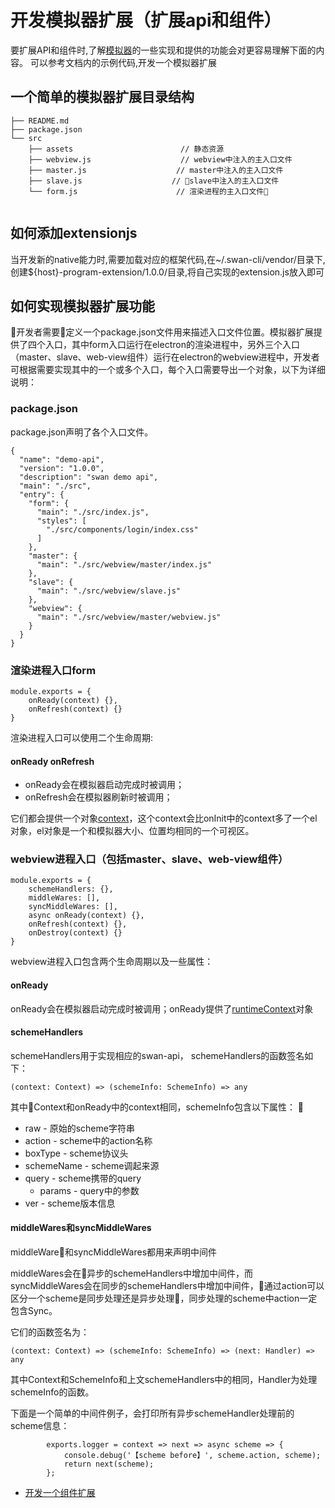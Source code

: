 # 开发模拟器扩展（扩展api和组件）

要扩展API和组件时,了解[模拟器](模拟器.md)的一些实现和提供的功能会对更容易理解下面的内容。
可以参考文档内的示例代码,开发一个模拟器扩展



## 一个简单的模拟器扩展目录结构

```
├── README.md
├── package.json
└── src 
    ├── assets                        // 静态资源
    ├── webview.js                    // webview中注入的主入口文件
    ├── master.js                    // master中注入的主入口文件
    ├── slave.js                    // slave中注入的主入口文件
    └── form.js                      // 渲染进程的主入口文件
    
```



## 如何添加extensionjs
当开发新的native能力时,需要加载对应的框架代码,在~/.swan-cli/vendor/目录下,创建${host}-program-extension/1.0.0/目录,将自己实现的extension.js放入即可

## 如何实现模拟器扩展功能

开发者需要定义一个package.json文件用来描述入口文件位置。模拟器扩展提供了四个入口，其中form入口运行在electron的渲染进程中，另外三个入口（master、slave、web-view组件）运行在electron的webview进程中，开发者可根据需要实现其中的一个或多个入口，每个入口需要导出一个对象，以下为详细说明：

### package.json
package.json声明了各个入口文件。

    {
      "name": "demo-api",
      "version": "1.0.0",
      "description": "swan demo api",
      "main": "./src",
      "entry": {
        "form": {
          "main": "./src/index.js",
          "styles": [
            "./src/components/login/index.css"
          ]
        },
        "master": {
          "main": "./src/webview/master/index.js"
        },
        "slave": {
          "main": "./src/webview/slave.js"
        },
        "webview": {
          "main": "./src/webview/master/webview.js"
        }
      }
    }



### 渲染进程入口form
```
module.exports = {
    onReady(context) {},
    onRefresh(context) {}
}
```
渲染进程入口可以使用二个生命周期:

#### onReady onRefresh
- onReady会在模拟器启动完成时被调用；
- onRefresh会在模拟器刷新时被调用；

它们都会提供一个对象[context](api/form-runtime-context.md)，这个context会比onInit中的context多了一个el对象，el对象是一个和模拟器大小、位置均相同的一个可视区。


### webview进程入口（包括master、slave、web-view组件）
```
module.exports = {
    schemeHandlers: {},
    middleWares: [],
    syncMiddleWares: [],
    async onReady(context) {},
    onRefresh(context) {},
    onDestroy(context) {}
}
```
webview进程入口包含两个生命周期以及一些属性：

#### onReady
onReady会在模拟器启动完成时被调用；onReady提供了[runtimeContext](api/webview-runtime-context.md)对象

#### schemeHandlers
schemeHandlers用于实现相应的swan-api，
schemeHandlers的函数签名如下：

`(context: Context) => (schemeInfo: SchemeInfo) => any`

其中Context和onReady中的context相同，schemeInfo包含以下属性：

- raw - 原始的scheme字符串
- action - scheme中的action名称
- boxType - scheme协议头
- schemeName - scheme调起来源
- query - scheme携带的query
    - params - query中的参数
- ver - scheme版本信息

#### middleWares和syncMiddleWares
middleWare和syncMiddleWares都用来声明中间件

middleWares会在异步的schemeHandlers中增加中间件，而syncMiddleWares会在同步的schemeHandlers中增加中间件，通过action可以区分一个scheme是同步处理还是异步处理，同步处理的scheme中action一定包含Sync。

它们的函数签名为：

`(context: Context) => (schemeInfo: SchemeInfo) => (next: Handler) => any`

其中Context和SchemeInfo和上文schemeHandlers中的相同，Handler为处理schemeInfo的函数。

下面是一个简单的中间件例子，会打印所有异步schemeHandler处理前的scheme信息：
```
        exports.logger = context => next => async scheme => {
            console.debug('【scheme before】', scheme.action, scheme);
            return next(scheme);
        };
```


- [开发一个组件扩展](组件扩展.md)
 
<p style="display:none;">
TODO 
- [开发一个API扩展](api扩展.md)
- [API LIST](组件扩展.md)
</p>
